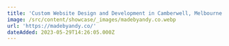 ```yaml
---
title: 'Custom Website Design and Development in Camberwell, Melbourne | Made by Andy'
image: /src/content/showcase/_images/madebyandy.co.webp
url: 'https://madebyandy.co/'
dateAdded: 2023-05-29T14:26:05.000Z
---
```


